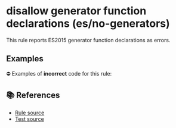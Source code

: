 # disallow generator function declarations (es/no-generators)

This rule reports ES2015 generator function declarations as errors.

## Examples

⛔ Examples of **incorrect** code for this rule:

<eslint-playground type="bad" code="/*eslint es/no-generators: error */
function* f1() {}
const f2 = function*() {}
const obj = {
    *f3() {}
}
class A {
    *f4() {}
}
" />

## 📚 References

- [Rule source](https://github.com/mysticatea/eslint-plugin-es/blob/v1.3.0/lib/rules/no-generators.js)
- [Test source](https://github.com/mysticatea/eslint-plugin-es/blob/v1.3.0/tests/lib/rules/no-generators.js)
